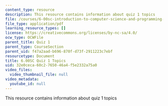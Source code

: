 ```yaml
---
content_type: resource
description: This resource contains information about quiz 1 topics
file: /courses/6-00sc-introduction-to-computer-science-and-programming-spring-2011/32e0ceca60c2765046a4f5e2332a75a0_MIT6_00SCS11_q1_topics.pdf
file_type: application/pdf
learning_resource_types: []
license: https://creativecommons.org/licenses/by-nc-sa/4.0/
ocw_type: OCWFile
parent_title: Quiz 1
parent_type: CourseSection
parent_uid: f47a2aad-b696-870f-d73f-2911223c7ebf
resourcetype: Document
title: 6.00SC Quiz 1 Topics
uid: 32e0ceca-60c2-7650-46a4-f5e2332a75a0
video_files:
  video_thumbnail_file: null
video_metadata:
  youtube_id: null
---
```

This resource contains information about quiz 1 topics